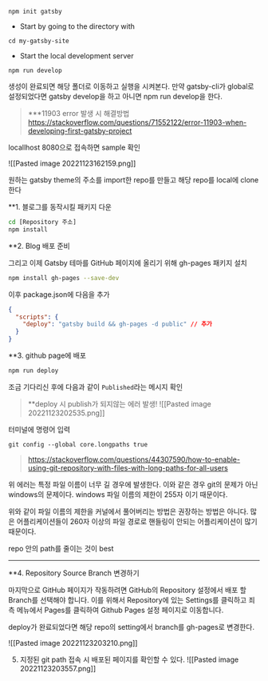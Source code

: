 

```shell
npm init gatsby
```

- Start by going to the directory with
```shell
cd my-gatsby-site
```

- Start the local development server 
```shell
npm run develop
```

생성이 완료되면 해당 폴더로 이동하고 실행을 시켜본다. 만약 gatsby-cli가 global로 설정되었다면 gatsby develop을 하고 아니면 npm run develop을 한다.


>***11903 error 발생 시 해결방법
>https://stackoverflow.com/questions/71552122/error-11903-when-developing-first-gatsby-project


locallhost 8080으로 접속하면 sample 확인 


![[Pasted image 20221123162159.png]]

원하는 gatsby theme의 주소를 import한 repo를 만들고 해당 repo를 local에 clone한다

**1. 블로그를 동작시킬 패키지 다운

```bash
cd [Repository 주소]
npm install
```

**2. Blog 배포 준비

그리고 이제 Gatsby 테마를 GitHub 페이지에 올리기 위해 gh-pages 패키지 설치 

```bash
npm install gh-pages --save-dev
```

이후 package.json에 다음을 추가

```json
{
  "scripts": {
    "deploy": "gatsby build && gh-pages -d public" // 추가
  }
}
```

**3. github page에 배포

```bash
npm run deploy
```

조금 기다리신 후에 다음과 같이 `Published`라는 메시지 확인



>**deploy 시 publish가 되지않는 에러 발생! 
>![[Pasted image 20221123202535.png]]
>
>

터미널에 명령어 입력
```shell
git config --global core.longpaths true
```
> https://stackoverflow.com/questions/44307590/how-to-enable-using-git-repository-with-files-with-long-paths-for-all-users

위 에러는 특정 파일 이름이 너무 길 경우에 발생한다.
이와 같은 경우 git의 문제가 아닌 windows의 문제이다. 
windows 파일 이름의 제한이 255자 이기 때문이다. 

위와 같이 파일 이름의 제한을 커널에서 풀어버리는 방법은 권장하는 방법은 아니다.
많은 어플리케이션들이 260자 이상의 파일 경로로 핸들링이 안되는 어플리케이션이 많기 때문이다.

repo 안의 path를 줄이는 것이 best

---


**4. Repository Source Branch 변경하기

마지막으로 GitHub 페이지가 작동하려면 GitHub의 Repository 설정에서 배포 할 Branch를 선택해야 합니다. 이를 위해서 Repository에 있는 Settings를 클릭하고 죄측 메뉴에서 Pages를 클릭하여 Github Pages 설정 페이지로 이동합니다.

deploy가 완료되었다면 
해당 repo의 setting에서 branch를 gh-pages로 변경한다. 

![[Pasted image 20221123203210.png]]

5. 지정된 git path 접속 시 배포된 페이지를 확인할 수 있다. 
![[Pasted image 20221123203557.png]]
